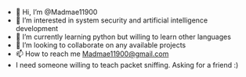 - 👋 Hi, I’m @Madmae11900
- 👀 I’m interested in system security and artificial intelligence development
- 🌱 I’m currently learning python but willing to learn other languages
- 💞️ I’m looking to collaborate on any available projects
- 📫 How to reach me Madmae11900@gmail.com
- I need someone willing to teach packet sniffing. Asking for a friend :)

<!---
Madmae11900/Madmae11900 is a ✨ special ✨ repository because its `README.md` (this file) appears on your GitHub profile.
You can click the Preview link to take a look at your changes.
--->
